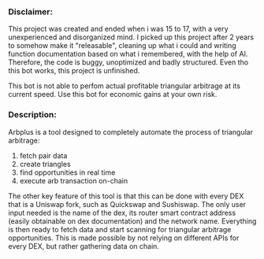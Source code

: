 ### Disclaimer:
This project was created and ended when i was 15 to 17, with
a very unexperienced and disorganized mind. I picked up this
project after 2 years to somehow make it "releasable", cleaning
up what i could and writing function documentation based
on what i remembered, with the help of AI. Therefore, the code
is buggy, unoptimized and badly structured. Even tho this bot
works, this project is unfinished.

This bot is not able to perfom actual profitable triangular
arbitrage at its current speed. 
Use this bot for economic gains at your own risk.

### Description:
Arbplus is a tool designed to completely automate the process
of triangular arbitrage:
1. fetch pair data
2. create triangles
3. find opportunities in real time
4. execute arb transaction on-chain

The other key feature of this tool is that this can be done
with every DEX that is a Uniswap fork, such as Quickswap
and Sushiswap. The only user input needed is the name of the
dex, its router smart contract address (easily obtainable on
dex documentation) and the network name. Everything is then
ready to fetch data and start scanning for triangular arbitrage
opportunities.
This is made possible by not relying on different APIs for
every DEX, but rather gathering data on chain.